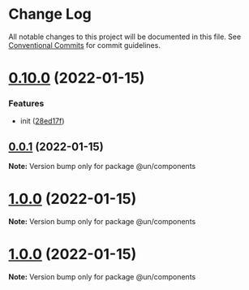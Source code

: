 # Change Log

All notable changes to this project will be documented in this file.
See [Conventional Commits](https://conventionalcommits.org) for commit guidelines.

# [0.10.0](https://github.com/maxiangsai/un-lib/compare/@un/components@1.0.0...@un/components@0.10.0) (2022-01-15)

### Features

- init ([28ed17f](https://github.com/maxiangsai/un-lib/commit/28ed17f56400143320c6029ec172acd29a85e498))

## [0.0.1](https://github.com/maxiangsai/un-lib/compare/@un/components@1.0.0...@un/components@0.0.1) (2022-01-15)

**Note:** Version bump only for package @un/components

# [1.0.0](https://github.com/maxiangsai/un-lib/compare/@un/components@1.0.0...@un/components@1.0.0) (2022-01-15)

**Note:** Version bump only for package @un/components

# [1.0.0](https://github.com/maxiangsai/un-lib/compare/@un/components@1.0.1...@un/components@1.0.0) (2022-01-15)

**Note:** Version bump only for package @un/components
